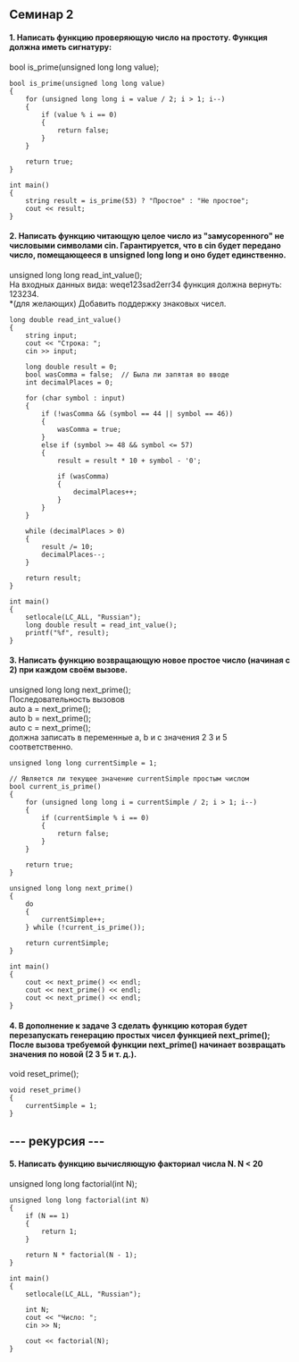 ## Семинар 2
#### 1. Написать функцию проверяющую число на простоту. Функция должна иметь сигнатуру:
bool is_prime(unsigned long long value);
```
bool is_prime(unsigned long long value)
{
    for (unsigned long long i = value / 2; i > 1; i--)
    {
        if (value % i == 0)
        {
            return false;
        }
    }
    
    return true;
}

int main()
{
    string result = is_prime(53) ? "Простое" : "Не простое";
    cout << result;
}
```

#### 2. Написать функцию читающую целое число из "замусоренного" не числовыми символами cin. Гарантируется, что в cin будет передано число, помещающееся в unsigned long long и оно будет единственно.
unsigned long long read_int_value();<br />
На входных данных вида: weqe123sad2err34 функция должна вернуть: 123234.<br />
*(для желающих) Добавить поддержку знаковых чисел. 
```
long double read_int_value()
{
	string input;
	cout << "Строка: ";
	cin >> input;

	long double result = 0;
	bool wasComma = false;  // Была ли запятая во вводе
	int decimalPlaces = 0;

	for (char symbol : input)
	{
		if (!wasComma && (symbol == 44 || symbol == 46))
		{
			wasComma = true;
		}
		else if (symbol >= 48 && symbol <= 57)
		{
			result = result * 10 + symbol - '0';

			if (wasComma)
			{
				decimalPlaces++;
			}
		}
	}

	while (decimalPlaces > 0)
	{
		result /= 10;
		decimalPlaces--;
	}

	return result;
}

int main()
{
	setlocale(LC_ALL, "Russian");
	long double result = read_int_value();
	printf("%f", result);
}
```

#### 3. Написать функцию возвращающую новое простое число (начиная с 2) при каждом своём вызове. 
unsigned long long next_prime();<br />
Последовательность вызовов<br />
auto a = next_prime();<br />
auto b = next_prime();<br />
auto c = next_prime();<br />
должна записать в переменные a, b и c значения 2 3 и 5 соответственно.
```
unsigned long long currentSimple = 1;

// Является ли текущее значение currentSimple простым числом
bool current_is_prime()
{
    for (unsigned long long i = currentSimple / 2; i > 1; i--)
    {
        if (currentSimple % i == 0)
        {
            return false;
        }
    }

    return true;
}

unsigned long long next_prime()
{
    do
    {
        currentSimple++;
    } while (!current_is_prime());

    return currentSimple;
}

int main()
{
    cout << next_prime() << endl;
    cout << next_prime() << endl;
    cout << next_prime() << endl;
}
```

#### 4. В дополнение к задаче 3 сделать функцию которая будет перезапускать генерацию простых чисел функцией next_prime(); После вызова требуемой функции next_prime() начинает возвращать значения по новой (2 3 5 и т. д.). 
void reset_prime();
```
void reset_prime()
{
    currentSimple = 1;
}
```

## --- рекурсия --- 

#### 5. Написать функцию вычисляющую факториал числа N. N < 20 
unsigned long long factorial(int N);
```
unsigned long long factorial(int N)
{
	if (N == 1)
	{
		return 1;
	}

	return N * factorial(N - 1);
}

int main()
{
	setlocale(LC_ALL, "Russian");

	int N;
	cout << "Число: ";
	cin >> N;
 
	cout << factorial(N);
}
```
